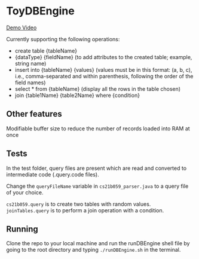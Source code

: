 # ToyDBEngine
[Demo Video](https://www.youtube.com/watch?v=w1IdHESAFAE)

Currently supporting the following operations:
  - create table {tableName}
  - {dataType} {fieldName} (to add attributes to the created table; example, string name)
  - insert into {tableName} {values} (values must be in this format: (a, b, c), i.e., comma-separated and within parenthesis, following the order of the field names)
  - select * from {tableName} (display all the rows in the table chosen)
  - join {table1Name} {table2Name} where {condition}

## Other features
Modifiable buffer size to reduce the number of records loaded into RAM at once

## Tests
In the test folder, query files are present which are read and converted to intermediate code (.query.code files).

Change the ```queryFileName``` variable in ```cs21b059_parser.java``` to a query file of your choice.

```cs21b059.query``` is to create two tables with random values. \
```joinTables.query``` is to perform a join operation with a condition.

## Running
Clone the repo to your local machine and run the runDBEngine shell file by going to the root directory and typing ```./runDBEngine.sh``` in the terminal.